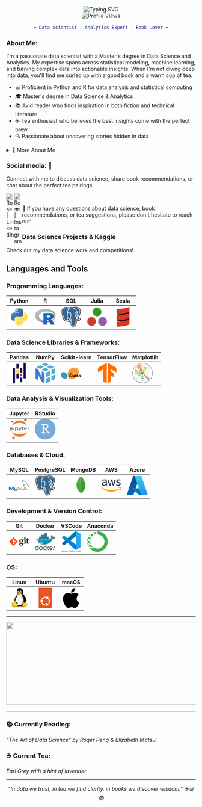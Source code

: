 <div align="center">
  <picture>
    <source media="(prefers-color-scheme: dark)" srcset="https://readme-typing-svg.demolab.com?font=Fira+Code&size=30&duration=3000&pause=1000&color=FFFFFF&center=true&vCenter=true&random=false&width=435&lines=Hi+there%2C+I'm+Rose+%F0%9F%91%8B">
    <source media="(prefers-color-scheme: light)" srcset="https://readme-typing-svg.demolab.com?font=Fira+Code&size=30&duration=3000&pause=1000&color=000000&center=true&vCenter=true&random=false&width=435&lines=Hi+there%2C+I'm+Rose+%F0%9F%91%8B">
    <img alt="Typing SVG" src="https://readme-typing-svg.demolab.com?font=Fira+Code&size=30&duration=3000&pause=1000&color=000000&center=true&vCenter=true&random=false&width=435&lines=Hi+there%2C+I'm+Rose+%F0%9F%91%8B">
  </picture>
</div>

<div align="center">
  <picture>
    <source media="(prefers-color-scheme: dark)" srcset="https://komarev.com/ghpvc/?username=rose&style=for-the-badge&color=tea">
    <img src="https://komarev.com/ghpvc/?username=rose&style=for-the-badge&color=tea" alt="Profile Views"/>
  </picture>
</div>

<div align="center">
  
  ```diff
  + Data Scientist | Analytics Expert | Book Lover +
  ```
  
</div>

### About Me:



I'm a passionate data scientist with a Master's degree in Data Science and Analytics. My expertise spans across statistical modeling, machine learning, and turning complex data into actionable insights. When I'm not diving deep into data, you'll find me curled up with a good book and a warm cup of tea.

- 📊 Proficient in Python and R for data analysis and statistical computing
- 🎓 Master's degree in Data Science & Analytics
- 📚 Avid reader who finds inspiration in both fiction and technical literature
- ☕ Tea enthusiast who believes the best insights come with the perfect brew
- 🔍 Passionate about uncovering stories hidden in data

<details>
<summary>🌟 More About Me</summary>
<br>
  
```r
additional_info <- list(
    education = "Masters in Data Science & Analytics",
    interests = c("Statistical Modeling", "Predictive Analytics", "Literature"),
    hobbies = c("Reading", "Tea tasting", "Data visualization", "Book clubs"),
    goals = "Contributing to impactful data science projects and continuous learning"
)
```
</details>

### Social media: 📡
Connect with me to discuss data science, share book recommendations, or chat about the perfect tea pairings:

<a href="https://www.linkedin.com/in/rose/"><img align="left" src="https://raw.githubusercontent.com/yushi1007/yushi1007/main/images/linkedin.svg" alt="Rose | LinkedIn" width="21px"/></a>
<a href="https://instagram.com/rose_data_tea/"><img align="left" src="https://raw.githubusercontent.com/yushi1007/yushi1007/main/images/instagram.svg" alt="Rose | Instagram" width="21px"/></a>
</br>
- 💬 If you have any questions about data science, book recommendations, or tea suggestions, please don't hesitate to reach out!

### Data Science Projects & Kaggle
Check out my data science work and competitions!

## Languages and Tools 
<div>

### Programming Languages:
| Python | R | SQL | Julia | Scala |
|----------|----------|----------|-----|-----|
|  <img src="https://github.com/devicons/devicon/blob/master/icons/python/python-original.svg" title="Python"  alt="Python" width="55" height="55"/> |  <img src="https://github.com/devicons/devicon/blob/master/icons/r/r-original.svg" title="R"  alt="R" width="55" height="55"/> |  <img src="https://github.com/devicons/devicon/blob/master/icons/postgresql/postgresql-original.svg" title="SQL" alt="SQL" width="55" height="55"/> |  <img src="https://github.com/devicons/devicon/blob/master/icons/julia/julia-original.svg" title="Julia" alt="Julia" width="55" height="55"/>|  <img src="https://github.com/devicons/devicon/blob/master/icons/scala/scala-original.svg" title="Scala" alt="Scala" width="55" height="55"/>| 

### Data Science Libraries & Frameworks:
| Pandas | NumPy | Scikit-learn | TensorFlow | Matplotlib |
|----------|----------|----------|----------|----------|
|  <img src="https://github.com/devicons/devicon/blob/master/icons/pandas/pandas-original.svg" title="Pandas"  alt="Pandas" width="55" height="55"/>|  <img src="https://github.com/devicons/devicon/blob/master/icons/numpy/numpy-original.svg" title="NumPy"  alt="NumPy" width="55" height="55"/>|  <img src="https://github.com/devicons/devicon/blob/master/icons/scikitlearn/scikitlearn-original.svg" title="Scikit-learn" alt="Scikit-learn" width="55" height="55"/>|  <img src="https://github.com/devicons/devicon/blob/master/icons/tensorflow/tensorflow-original.svg" title="TensorFlow" alt="TensorFlow" width="55" height="55"/>|  <img src="https://github.com/devicons/devicon/blob/master/icons/matplotlib/matplotlib-original.svg" title="Matplotlib" alt="Matplotlib" width="55" height="55"/>|

### Data Analysis & Visualization Tools:

| Jupyter | RStudio |
|----------|----------|
|<img src="https://github.com/devicons/devicon/blob/master/icons/jupyter/jupyter-original-wordmark.svg" title="Jupyter" alt="Jupyter" width="55" height="55"/>|<img src="https://github.com/devicons/devicon/blob/master/icons/rstudio/rstudio-original.svg" title="RStudio" alt="RStudio" width="55" height="55"/>|

### Databases & Cloud:

| MySQL | PostgreSQL | MongoDB | AWS | Azure |
|----------|----------|----------|----------|----------|
|<img src="https://github.com/devicons/devicon/blob/master/icons/mysql/mysql-original-wordmark.svg" title="MySQL" alt="MySQL" width="55" height="55"/>|<img src="https://github.com/devicons/devicon/blob/master/icons/postgresql/postgresql-original.svg" title="PostgreSQL" alt="PostgreSQL" width="55" height="55"/>|<img src="https://github.com/devicons/devicon/blob/master/icons/mongodb/mongodb-original.svg" title="MongoDB" alt="MongoDB" width="55" height="55"/>|<img src="https://github.com/devicons/devicon/blob/master/icons/amazonwebservices/amazonwebservices-original-wordmark.svg" title="AWS" alt="AWS" width="55" height="55"/>|<img src="https://github.com/devicons/devicon/blob/master/icons/azure/azure-original.svg" title="Azure" alt="Azure" width="55" height="55"/>|

### Development & Version Control:

| Git | Docker | VSCode | Anaconda |
|----------|----------|----------|----------|
|<img src="https://github.com/devicons/devicon/blob/master/icons/git/git-original-wordmark.svg" title="Git" alt="Git" width="55" height="55"/>|<img src="https://github.com/devicons/devicon/blob/master/icons/docker/docker-original-wordmark.svg" title="Docker" alt="Docker" width="55" height="55"/>|<img src="https://github.com/devicons/devicon/blob/master/icons/vscode/vscode-original-wordmark.svg" title="VSCode" alt="VSCode" width="55" height="55"/>|<img src="https://github.com/devicons/devicon/blob/master/icons/anaconda/anaconda-original.svg" title="Anaconda" alt="Anaconda" width="55" height="55"/>|

### OS:

| Linux | Ubuntu | macOS |
|----------|----------|----------|
| <img src="https://github.com/devicons/devicon/blob/master/icons/linux/linux-original.svg" title="Linux" alt="Linux" width="55" height="55"/> | <img src="https://github.com/devicons/devicon/blob/master/icons/ubuntu/ubuntu-original.svg" title="Ubuntu" alt="Ubuntu" width="55" height="55"/> | <img src="https://github.com/devicons/devicon/blob/master/icons/apple/apple-original.svg" title="macOS" alt="macOS" width="55" height="55"/> |

</div>

---

<p align="center">
  <img width="800" height="220" src="https://streak-stats.demolab.com?user=rose&theme=tea-green&hide_border=true&border_radius=5&card_width=800">
</p>

---

### 📚 Currently Reading:
*"The Art of Data Science" by Roger Peng & Elizabeth Matsui*

### ☕ Current Tea:
*Earl Grey with a hint of lavender*

---

<div align="center">
  <i>"In data we trust, in tea we find clarity, in books we discover wisdom." ☕📊📚</i>
</div>
